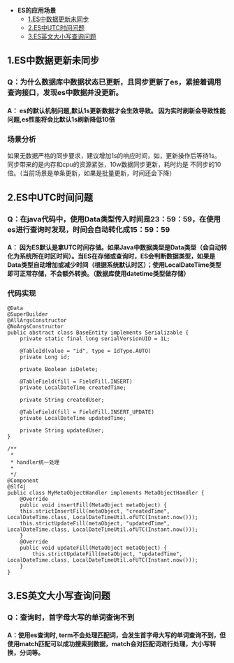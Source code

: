 * **ES的应用场景**
    * [1.ES中数据更新未同步](#ES数据更新)
    * [2.ES中UTC时间问题](#UTC时间)
    * [3.ES英文大小写查询问题](#查询大小写)


## 1.ES中数据更新未同步

### Q：为什么数据库中数据状态已更新，且同步更新了es，紧接着调用查询接口，发现es中数据并没更新。

#### A： es的默认机制问题,默认1s更新数据才会生效导致。 因为实时刷新会导致性能问题,es性能将会比默认1s刷新降低10倍

### 场景分析
如果无数据严格的同步要求，建议增加1s的响应时间，如，更新操作后等待1s。 同步带来的是内存和cpu的资源紧张，10w数据同步更新，耗时约是
不同步的10倍。（当前场景是单条更新，如果是批量更新，时间还会下降）



## 2.ES中UTC时间问题

### Q：在java代码中，使用Data类型传入时间是23：59：59，在使用es进行查询时发现，时间会自动转化成15：59：59

#### A： 因为ES默认是拿UTC时间存储。如果Java中数据类型是Data类型（会自动转化为系统所在时区时间）。当ES在存储或查询时，ES会判断数据类型，如果是Data类型自动增加或减少时间（根据系统默认时区）；使用LocalDateTime类型即可正常存储，不会额外转换。（数据库使用datetime类型做存储）

### 代码实现

    @Data
    @SuperBuilder
    @AllArgsConstructor
    @NoArgsConstructor
    public abstract class BaseEntity implements Serializable {
        private static final long serialVersionUID = 1L;
    
        @TableId(value = "id", type = IdType.AUTO)
        private Long id;
    
        private Boolean isDelete;
    
        @TableField(fill = FieldFill.INSERT)
        private LocalDateTime createdTime;
    
        private String createdUser;
    
        @TableField(fill = FieldFill.INSERT_UPDATE)
        private LocalDateTime updatedTime;
    
        private String updatedUser;
    }

    /**
     * 
     * handler统一处理
     * 
     */
    @Component
    @Slf4j
    public class MyMetaObjectHandler implements MetaObjectHandler {
        @Override
        public void insertFill(MetaObject metaObject) {
        this.strictInsertFill(metaObject, "createdTime", LocalDateTime.class, LocalDateTimeUtil.ofUTC(Instant.now()));
        this.strictUpdateFill(metaObject, "updatedTime", LocalDateTime.class, LocalDateTimeUtil.ofUTC(Instant.now()));
        }
        @Override
        public void updateFill(MetaObject metaObject) {
            this.strictUpdateFill(metaObject, "updatedTime", LocalDateTime.class, LocalDateTimeUtil.ofUTC(Instant.now()));
        }
    }

## 3.ES英文大小写查询问题

### Q：查询时，首字母大写的单词查询不到

#### A：使用es查询时, term不会处理匹配词，会发生首字母大写的单词查询不到，但使用match匹配可以成功搜索到数据，match会对匹配词进行处理，大小写转换，分词等。
